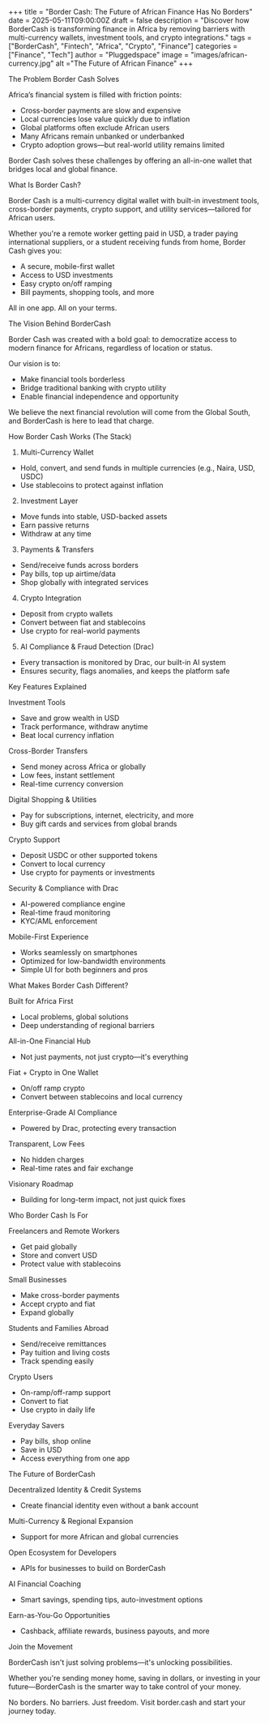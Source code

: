 +++
title = "Border Cash: The Future of African Finance Has No Borders"
date = 2025-05-11T09:00:00Z
draft = false
description = "Discover how BorderCash is transforming finance in Africa by removing barriers with multi-currency wallets, investment tools, and crypto integrations."
tags = ["BorderCash", "Fintech", "Africa", "Crypto", "Finance"]
categories = ["Finance", "Tech"]
author = "Pluggedspace"
image = "images/african-currency.jpg"
alt ="The Future of African Finance"
+++

The Problem Border Cash Solves

Africa’s financial system is filled with friction points:

- Cross-border payments are slow and expensive
- Local currencies lose value quickly due to inflation
- Global platforms often exclude African users
- Many Africans remain unbanked or underbanked
- Crypto adoption grows—but real-world utility remains limited

Border Cash solves these challenges by offering an all-in-one wallet that bridges local and global finance.

What Is Border Cash?

Border Cash is a multi-currency digital wallet with built-in investment tools, cross-border payments, crypto support, and utility services—tailored for African users.

Whether you're a remote worker getting paid in USD, a trader paying international suppliers, or a student receiving funds from home, Border Cash gives you:

- A secure, mobile-first wallet
- Access to USD investments
- Easy crypto on/off ramping
- Bill payments, shopping tools, and more

All in one app. All on your terms.

The Vision Behind BorderCash

Border Cash was created with a bold goal: to democratize access to modern finance for Africans, regardless of location or status.

Our vision is to:

- Make financial tools borderless
- Bridge traditional banking with crypto utility
- Enable financial independence and opportunity

We believe the next financial revolution will come from the Global South, and BorderCash is here to lead that charge.

How Border Cash Works (The Stack)

1. Multi-Currency Wallet
- Hold, convert, and send funds in multiple currencies (e.g., Naira, USD, USDC)
- Use stablecoins to protect against inflation

2. Investment Layer
- Move funds into stable, USD-backed assets
- Earn passive returns
- Withdraw at any time

3. Payments & Transfers
- Send/receive funds across borders
- Pay bills, top up airtime/data
- Shop globally with integrated services

4. Crypto Integration
- Deposit from crypto wallets
- Convert between fiat and stablecoins
- Use crypto for real-world payments

5. AI Compliance & Fraud Detection (Drac)
- Every transaction is monitored by Drac, our built-in AI system
- Ensures security, flags anomalies, and keeps the platform safe

Key Features Explained

Investment Tools
- Save and grow wealth in USD
- Track performance, withdraw anytime
- Beat local currency inflation

Cross-Border Transfers
- Send money across Africa or globally
- Low fees, instant settlement
- Real-time currency conversion

Digital Shopping & Utilities
- Pay for subscriptions, internet, electricity, and more
- Buy gift cards and services from global brands

Crypto Support
- Deposit USDC or other supported tokens
- Convert to local currency
- Use crypto for payments or investments

Security & Compliance with Drac
- AI-powered compliance engine
- Real-time fraud monitoring
- KYC/AML enforcement

Mobile-First Experience
- Works seamlessly on smartphones
- Optimized for low-bandwidth environments
- Simple UI for both beginners and pros

What Makes Border Cash Different?

Built for Africa First
- Local problems, global solutions
- Deep understanding of regional barriers

All-in-One Financial Hub
- Not just payments, not just crypto—it's everything

Fiat + Crypto in One Wallet
- On/off ramp crypto
- Convert between stablecoins and local currency

Enterprise-Grade AI Compliance
- Powered by Drac, protecting every transaction

Transparent, Low Fees
- No hidden charges
- Real-time rates and fair exchange

Visionary Roadmap
- Building for long-term impact, not just quick fixes

Who Border Cash Is For

Freelancers and Remote Workers
- Get paid globally
- Store and convert USD
- Protect value with stablecoins

Small Businesses
- Make cross-border payments
- Accept crypto and fiat
- Expand globally

Students and Families Abroad
- Send/receive remittances
- Pay tuition and living costs
- Track spending easily

Crypto Users
- On-ramp/off-ramp support
- Convert to fiat
- Use crypto in daily life

Everyday Savers
- Pay bills, shop online
- Save in USD
- Access everything from one app

The Future of BorderCash

Decentralized Identity & Credit Systems
- Create financial identity even without a bank account

Multi-Currency & Regional Expansion
- Support for more African and global currencies

Open Ecosystem for Developers
- APIs for businesses to build on BorderCash

AI Financial Coaching
- Smart savings, spending tips, auto-investment options

Earn-as-You-Go Opportunities
- Cashback, affiliate rewards, business payouts, and more

Join the Movement

BorderCash isn't just solving problems—it's unlocking possibilities.

Whether you're sending money home, saving in dollars, or investing in your future—BorderCash is the smarter way to take control of your money.

No borders. No barriers. Just freedom. Visit border.cash and start your journey today.
